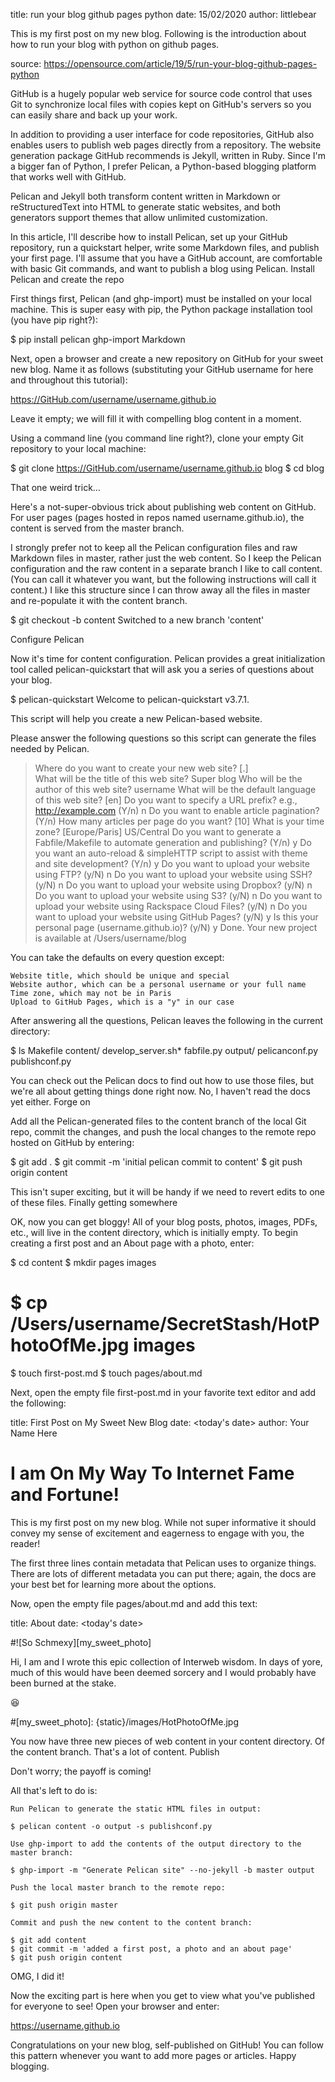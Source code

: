 title: run your blog github pages python
date: 15/02/2020
author: littlebear

This is my first post on my new blog. 
Following is the introduction about how to run your blog with python on github pages.

source:
https://opensource.com/article/19/5/run-your-blog-github-pages-python



GitHub is a hugely popular web service for source code control that uses Git to synchronize local files with copies kept on GitHub's servers so you can easily share and back up your work.

In addition to providing a user interface for code repositories, GitHub also enables users to publish web pages directly from a repository. The website generation package GitHub recommends is Jekyll, written in Ruby. Since I'm a bigger fan of Python, I prefer Pelican, a Python-based blogging platform that works well with GitHub.

Pelican and Jekyll both transform content written in Markdown or reStructuredText into HTML to generate static websites, and both generators support themes that allow unlimited customization.

In this article, I'll describe how to install Pelican, set up your GitHub repository, run a quickstart helper, write some Markdown files, and publish your first page. I'll assume that you have a GitHub account, are comfortable with basic Git commands, and want to publish a blog using Pelican.
Install Pelican and create the repo

First things first, Pelican (and ghp-import) must be installed on your local machine. This is super easy with pip, the Python package installation tool (you have pip right?):

$ pip install pelican ghp-import Markdown

Next, open a browser and create a new repository on GitHub for your sweet new blog. Name it as follows (substituting your GitHub username for <username> here and throughout this tutorial):

https://GitHub.com/username/username.github.io

Leave it empty; we will fill it with compelling blog content in a moment.

Using a command line (you command line right?), clone your empty Git repository to your local machine:

$ git clone https://GitHub.com/username/username.github.io blog
$ cd blog

That one weird trick…

Here's a not-super-obvious trick about publishing web content on GitHub. For user pages (pages hosted in repos named username.github.io), the content is served from the master branch.

I strongly prefer not to keep all the Pelican configuration files and raw Markdown files in master, rather just the web content. So I keep the Pelican configuration and the raw content in a separate branch I like to call content. (You can call it whatever you want, but the following instructions will call it content.) I like this structure since I can throw away all the files in master and re-populate it with the content branch.

$ git checkout -b content
Switched to a new branch 'content'

Configure Pelican

Now it's time for content configuration. Pelican provides a great initialization tool called pelican-quickstart that will ask you a series of questions about your blog.

$ pelican-quickstart
Welcome to pelican-quickstart v3.7.1.

This script will help you create a new Pelican-based website.

Please answer the following questions so this script can generate the files
needed by Pelican.

> Where do you want to create your new web site? [.]  
> What will be the title of this web site? Super blog
> Who will be the author of this web site? username
> What will be the default language of this web site? [en]
> Do you want to specify a URL prefix? e.g., http://example.com   (Y/n) n
> Do you want to enable article pagination? (Y/n)
> How many articles per page do you want? [10]
> What is your time zone? [Europe/Paris] US/Central
> Do you want to generate a Fabfile/Makefile to automate generation and publishing? (Y/n) y
> Do you want an auto-reload & simpleHTTP script to assist with theme and site development? (Y/n) y
> Do you want to upload your website using FTP? (y/N) n
> Do you want to upload your website using SSH? (y/N) n
> Do you want to upload your website using Dropbox? (y/N) n
> Do you want to upload your website using S3? (y/N) n
> Do you want to upload your website using Rackspace Cloud Files? (y/N) n
> Do you want to upload your website using GitHub Pages? (y/N) y
> Is this your personal page (username.github.io)? (y/N) y
Done. Your new project is available at /Users/username/blog

You can take the defaults on every question except:

    Website title, which should be unique and special
    Website author, which can be a personal username or your full name
    Time zone, which may not be in Paris
    Upload to GitHub Pages, which is a "y" in our case

After answering all the questions, Pelican leaves the following in the current directory:

$ ls
Makefile                content/        develop_server.sh*
fabfile.py              output/         pelicanconf.py
publishconf.py

You can check out the Pelican docs to find out how to use those files, but we're all about getting things done right now. No, I haven't read the docs yet either.
Forge on

Add all the Pelican-generated files to the content branch of the local Git repo, commit the changes, and push the local changes to the remote repo hosted on GitHub by entering:

$ git add .
$ git commit -m 'initial pelican commit to content'
$ git push origin content

This isn't super exciting, but it will be handy if we need to revert edits to one of these files.
Finally getting somewhere

OK, now you can get bloggy! All of your blog posts, photos, images, PDFs, etc., will live in the content directory, which is initially empty. To begin creating a first post and an About page with a photo, enter:

$ cd content
$ mkdir pages images
# $ cp /Users/username/SecretStash/HotPhotoOfMe.jpg images
$ touch first-post.md
$ touch pages/about.md

Next, open the empty file first-post.md in your favorite text editor and add the following:

title: First Post on My Sweet New Blog
date: <today's date>
author: Your Name Here

# I am On My Way To Internet Fame and Fortune!

This is my first post on my new blog. While not super informative it
should convey my sense of excitement and eagerness to engage with you,
the reader!

The first three lines contain metadata that Pelican uses to organize things. There are lots of different metadata you can put there; again, the docs are your best bet for learning more about the options.

Now, open the empty file pages/about.md and add this text:

title: About
date: <today's date>

#![So Schmexy][my_sweet_photo]

Hi, I am <username> and I wrote this epic collection of Interweb
wisdom. In days of yore, much of this would have been deemed sorcery
and I would probably have been burned at the stake.

😆

#[my_sweet_photo]: {static}/images/HotPhotoOfMe.jpg

You now have three new pieces of web content in your content directory. Of the content branch. That's a lot of content.
Publish

Don't worry; the payoff is coming!

All that's left to do is:

    Run Pelican to generate the static HTML files in output:

    $ pelican content -o output -s publishconf.py

    Use ghp-import to add the contents of the output directory to the master branch:

    $ ghp-import -m "Generate Pelican site" --no-jekyll -b master output

    Push the local master branch to the remote repo:

    $ git push origin master

    Commit and push the new content to the content branch:

    $ git add content
    $ git commit -m 'added a first post, a photo and an about page'
    $ git push origin content

OMG, I did it!

Now the exciting part is here when you get to view what you've published for everyone to see! Open your browser and enter:

https://username.github.io

Congratulations on your new blog, self-published on GitHub! You can follow this pattern whenever you want to add more pages or articles. Happy blogging.


